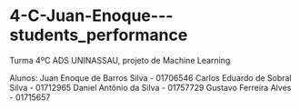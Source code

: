 # 4-C-Juan-Enoque---students_performance
Turma 4ºC ADS UNINASSAU, projeto de Machine Learning

Alunos:
Juan Enoque de Barros Silva - 01706546
Carlos Eduardo de Sobral Silva - 01712965
Daniel Antônio da Silva - 01757729
Gustavo Ferreira Alves - 01715657
